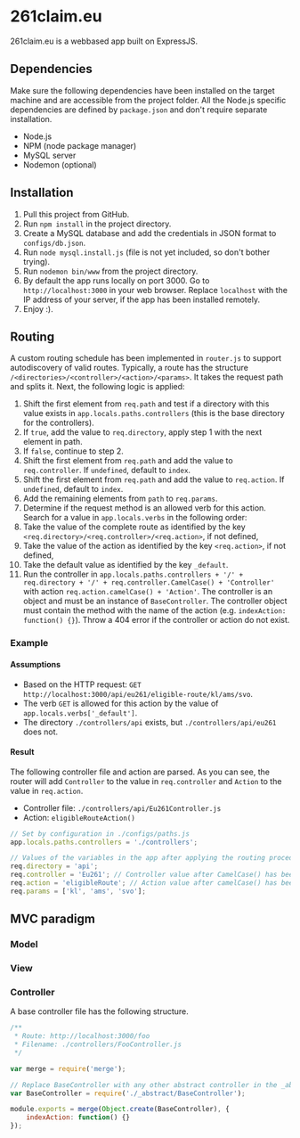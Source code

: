 # 261claim.eu
261claim.eu is a webbased app built on ExpressJS.

## Dependencies
Make sure the following dependencies have been installed on the target machine and are accessible from the project folder. All the Node.js specific dependencies are defined by `package.json` and don't require separate installation.

* Node.js
* NPM (node package manager)
* MySQL server
* Nodemon (optional)

## Installation

1. Pull this project from GitHub.
2. Run `npm install` in the project directory.
3. Create a MySQL database and add the credentials in JSON format to `configs/db.json`.
4. Run `node mysql.install.js` (file is not yet included, so don't bother trying).
5. Run `nodemon bin/www` from the project directory.
6. By default the app runs locally on port 3000. Go to `http://localhost:3000` in your web browser. Replace `localhost` with the IP address of your server, if the app has been installed remotely.
7. Enjoy :).
 
## Routing
A custom routing schedule has been implemented in `router.js` to support autodiscovery of valid routes. Typically, a route has the structure `/<directories>/<controller>/<action>/<params>`. It takes the request path and splits it. Next, the following logic is applied:

1. Shift the first element from `req.path` and test if a directory with this value exists in `app.locals.paths.controllers` (this is the base directory for the controllers).
  1. If `true`, add the value to `req.directory`, apply step 1 with the next element in path.
  2. If `false`, continue to step 2.
2. Shift the first element from `req.path` and add the value to `req.controller`. If `undefined`, default to `index`.
3. Shift the first element from `req.path` and add the value to `req.action`. If `undefined`, default to `index`.
4. Add the remaining elements from `path` to `req.params`.
5. Determine if the request method is an allowed verb for this action. Search for a value in `app.locals.verbs` in the following order:
  1. Take the value of the complete route as identified by the key `<req.directory>/<req.controller>/<req.action>`, if not defined,
  2. Take the value of the action as identified by the key `<req.action>`, if not defined,
  3. Take the default value as identified by the key `_default`.
6. Run the controller in `app.locals.paths.controllers + '/' + req.directory + '/' + req.controller.CamelCase() + 'Controller'` with action `req.action.camelCase() + 'Action'`. The controller is an object and must be an instance of `BaseController`. The controller object must contain the method with the name of the action (e.g. `indexAction: function() {}`). Throw a 404 error if the controller or action do not exist.

### Example
#### Assumptions
- Based on the HTTP request: `GET http://localhost:3000/api/eu261/eligible-route/kl/ams/svo`.
- The verb `GET` is allowed for this action by the value of `app.locals.verbs['_default']`.
- The directory `./controllers/api` exists, but `./controllers/api/eu261` does not.

#### Result
The following controller file and action are parsed. As you can see, the router will add `Controller` to the value in `req.controller` and `Action` to the value in `req.action`.
- Controller file: `./controllers/api/Eu261Controller.js`
- Action: `eligibleRouteAction()`

```javascript
// Set by configuration in ./configs/paths.js
app.locals.paths.controllers = './controllers';

// Values of the variables in the app after applying the routing procedure on /api/eu261/eligible-route/kl/ams/svo
req.directory = 'api';
req.controller = 'Eu261'; // Controller value after CamelCase() has been applied
req.action = 'eligibleRoute'; // Action value after camelCase() has been applied
req.params = ['kl', 'ams', 'svo'];
```

## MVC paradigm
### Model

### View

### Controller
A base controller file has the following structure.
```javascript
/**
 * Route: http://localhost:3000/foo
 * Filename: ./controllers/FooController.js
 */

var merge = require('merge');

// Replace BaseController with any other abstract controller in the _abstract folder
var BaseController = require('./_abstract/BaseController');

module.exports = merge(Object.create(BaseController), {
    indexAction: function() {}
});
```

